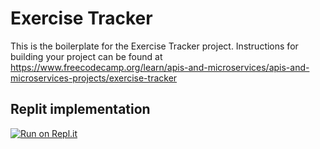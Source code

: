 # Exercise Tracker

This is the boilerplate for the Exercise Tracker project. Instructions for building your project can be found at https://www.freecodecamp.org/learn/apis-and-microservices/apis-and-microservices-projects/exercise-tracker

## Replit implementation
[![Run on Repl.it](https://repl.it/badge/github/freeCodeCamp/boilerplate-project-timestamp)](https://boilerplate-project-exercisetracker.pnxuantruong.repl.co)
